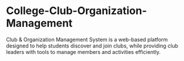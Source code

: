 # College-Club-Organization-Management
Club &amp; Organization Management System is a web-based platform designed to help students discover and join clubs, while providing club leaders with tools to manage members and activities efficiently.
